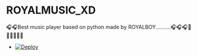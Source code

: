 # ROYALMUSIC_XD
🎧🎧Best music player based on python made by ROYALBOY..........🎧🎧🎧🎸🎸🎸✨✨✨


- [![Deploy](https://te.legra.ph/file/ae75fa2fa5162df47264d.jpg)](https://heroku.com/deploy/)
